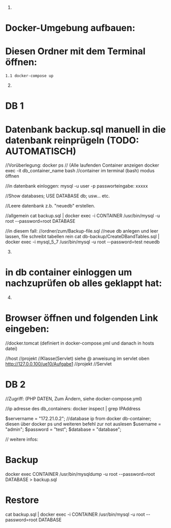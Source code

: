 1.
# Docker-Umgebung aufbauen:
#  Diesen Ordner mit dem Terminal öffnen:
	1.1 docker-compose up


2.  

# DB 1
# Datenbank backup.sql manuell in die datenbank reinprügeln (TODO: AUTOMATISCH)

//Vorüberlegung:
docker ps // (Alle laufenden Container anzeigen
docker exec -it db_container_name bash //container im terminal (bash) modus öffnen

//in datenbank einloggen:
mysql -u user -p 
passworteingabe:  xxxxx

//Show databases; USE DATABASE db; usw... etc.

//Leere datenbank z.b. "neuedb" erstellen.




//allgemein
cat backup.sql | docker exec -i CONTAINER /usr/bin/mysql -u root --password=root DATABASE

//in diesem fall:
    //ordner/zum/Backup-file.sql //neue db anlegen und leer lassen, file schreibt tabellen rein
cat db-backup/CreateDBandTables.sql | docker exec -i mysql_5_7  /usr/bin/mysql -u root --password=test  neuedb


3.
# in db container einloggen um nachzuprüfen ob alles geklappt hat:


4.
# Browser öffnen und folgenden Link eingeben:
//docker.tomcat (definiert in docker-compose.yml und danach in hosts datei)

//host            //projekt //Klasse(Servlet) siehe @ anweisung im servlet oben
http://127.0.0.100/ue10/Aufgabe1
                  //projekt //Servlet







# DB 2

//Zugriff: 
(PHP DATEN, Zum Ändern, siehe docker-compose.yml)

//ip adresse des db_containers:
docker inspect <name of container> | grep IPAddress

$servername = "172.21.0.2";  //database ip from docker db-container; diesen über docker ps und weiteren befehl zur not auslesen
$username = "admin";
$password = "test";
$database = "database";












// weitere infos:

# Backup
docker exec CONTAINER /usr/bin/mysqldump -u root --password=root DATABASE > backup.sql

# Restore
cat backup.sql | docker exec -i CONTAINER /usr/bin/mysql -u root --password=root DATABASE

